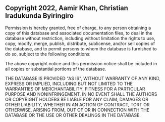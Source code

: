 ## Copyright 2022, Aamir Khan, Christian Iradukunda Byiringiro

Permission is hereby granted, free of charge, to any person obtaining a copy of this database and associated documentation files, to deal in the database without restriction, including without limitation the rights to use, copy, modify, merge, publish, distribute, sublicense, and/or sell copies of the database, and to permit persons to whom the database is furnished to do so, subject to the following conditions:

The above copyright notice and this permission notice shall be included in all copies or substantial portions of the database.

THE DATABASE IS PROVIDED "AS IS", WITHOUT WARRANTY OF ANY KIND, EXPRESS OR IMPLIED, INCLUDING BUT NOT LIMITED TO THE WARRANTIES OF MERCHANTABILITY, FITNESS FOR A PARTICULAR PURPOSE AND NONINFRINGEMENT. IN NO EVENT SHALL THE AUTHORS OR COPYRIGHT HOLDERS BE LIABLE FOR ANY CLAIM, DAMAGES OR OTHER LIABILITY, WHETHER IN AN ACTION OF CONTRACT, TORT OR OTHERWISE, ARISING FROM, OUT OF OR IN CONNECTION WITH THE DATABASE OR THE USE OR OTHER DEALINGS IN THE DATABASE.
